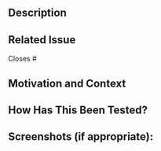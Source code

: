 <!-- Have you followed the guidelines in our Contributing document?
https://github.com/vrk-kpa/suomifi-ui-components/blob/develop/CONTRIBUTING.md
Have you checked to ensure there aren't other open Pull Requests for the same update/change?
Hopefully you did not remove any lock-files, tests or linter-rules to pass the CI-automation? -->

## Description

<!-- Describe your changes in detail -->
<!-- Add [Feature] or [BreakingChange] to the title -->

## Related Issue

<!-- If suggesting a new feature or change, please discuss it in an issue first -->
<!-- If fixing a bug, please link to the issue here: -->

Closes #

## Motivation and Context

<!-- Why is this change required? What problem does it solve? -->

## How Has This Been Tested?

## Screenshots (if appropriate):
